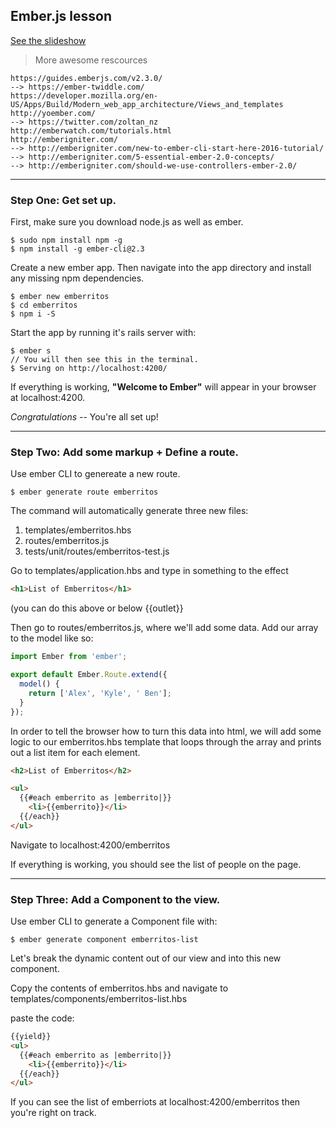 ## Ember.js lesson

[See the slideshow](http://slides.com/alexbennett/intro-to-ember-js)

> More awesome rescources 

```
https://guides.emberjs.com/v2.3.0/
--> https://ember-twiddle.com/
https://developer.mozilla.org/en-US/Apps/Build/Modern_web_app_architecture/Views_and_templates
http://yoember.com/
--> https://twitter.com/zoltan_nz
http://emberwatch.com/tutorials.html
http://emberigniter.com/
--> http://emberigniter.com/new-to-ember-cli-start-here-2016-tutorial/
--> http://emberigniter.com/5-essential-ember-2.0-concepts/
--> http://emberigniter.com/should-we-use-controllers-ember-2.0/
```

___
### **Step One:** Get set up.
First, make sure you download node.js as well as ember.
```
$ sudo npm install npm -g
$ npm install -g ember-cli@2.3
```
Create a new ember app. Then navigate into the app directory and install any missing npm dependencies.
```
$ ember new emberritos
$ cd emberritos
$ npm i -S
```
Start the app by running it's rails server with:
```
$ ember s
// You will then see this in the terminal.
$ Serving on http://localhost:4200/
```
If everything is working, **"Welcome to Ember"** will appear in your browser at localhost:4200.

*Congratulations* -- You're all set up!
___
### **Step Two:** Add some markup + Define a route.
Use ember CLI to genereate a new route.
```
$ ember generate route emberritos
```
The command will automatically generate three new files:
1. templates/emberritos.hbs
2. routes/emberritos.js
3. tests/unit/routes/emberritos-test.js

Go to templates/application.hbs and type in something to the effect
```html
<h1>List of Emberritos</h1>
```
(you can do this above or below {{outlet}}

Then go to routes/emberritos.js, where we'll add some data. Add our array to the model like so:
```javascript
import Ember from 'ember';

export default Ember.Route.extend({
  model() {
    return ['Alex', 'Kyle', ' Ben'];
  }
});
```
In order to tell the browser how to turn this data into html, we will add some logic to our emberritos.hbs template that loops through the array and prints out a list item for each element.
```html
<h2>List of Emberritos</h2>

<ul>
  {{#each emberrito as |emberrito|}}
    <li>{{emberrito}}</li>
  {{/each}}
</ul>
```
Navigate to localhost:4200/emberritos

If everything is working, you should see the list of people on the page.
___
### **Step Three:** Add a Component to the view.
Use ember CLI to generate a Component file with:
```
$ ember generate component emberritos-list
```
Let's break the dynamic content out of our view and into this new component.

Copy the contents of emberritos.hbs and navigate to templates/components/emberritos-list.hbs

paste the code:
```html
{{yield}}
<ul>
  {{#each emberrito as |emberrito|}}
    <li>{{emberrito}}</li>
  {{/each}}
</ul>
```
If you can see the list of emberriots at localhost:4200/emberritos then you're right on track.

<!-- # Emburritos

This README outlines the details of collaborating on this Ember application.
A short introduction of this app could easily go here.

## Prerequisites

You will need the following things properly installed on your computer.

* [Git](http://git-scm.com/)
* [Node.js](http://nodejs.org/) (with NPM)
* [Bower](http://bower.io/)
* [Ember CLI](http://www.ember-cli.com/)
* [PhantomJS](http://phantomjs.org/)

## Installation

* `git clone <repository-url>` this repository
* change into the new directory
* `npm install`
* `bower install`

## Running / Development

* `ember server`
* Visit your app at [http://localhost:4200](http://localhost:4200).

### Code Generators

Make use of the many generators for code, try `ember help generate` for more details

### Running Tests

* `ember test`
* `ember test --server`

### Building

* `ember build` (development)
* `ember build --environment production` (production)

### Deploying

Specify what it takes to deploy your app.

## Further Reading / Useful Links

* [ember.js](http://emberjs.com/)
* [ember-cli](http://www.ember-cli.com/)
* Development Browser Extensions
  * [ember inspector for chrome](https://chrome.google.com/webstore/detail/ember-inspector/bmdblncegkenkacieihfhpjfppoconhi)
  * [ember inspector for firefox](https://addons.mozilla.org/en-US/firefox/addon/ember-inspector/) -->
